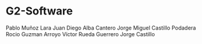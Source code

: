 # G2-Software
Pablo Muñoz Lara
Juan Diego Alba Cantero
Jorge Miguel Castillo Podadera
Rocio Guzman Arroyo
Víctor Rueda Guerrero
Jorge Castillo
